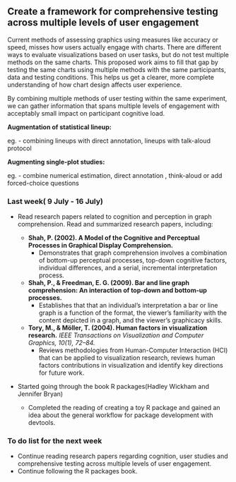 ## Create a framework for comprehensive testing across multiple levels of user engagement

Current methods of assessing graphics using measures like accuracy or speed, misses how users actually engage with charts. There are different ways to evaluate visualizations based on user tasks, but do not test multiple methods on the same charts. This proposed work aims to fill that gap by testing the same charts using multiple methods with the same participants, data and testing conditions. This helps us get a clearer, more complete understanding of how chart design affects user experience.

By combining multiple methods of user testing within the same experiment, we can gather information that spans multiple levels of engagement with acceptably small impact on participant cognitive load.

**Augmentation of statistical lineup:**

eg. - combining lineups with direct annotation, lineups with talk-aloud protocol

**Augmenting single-plot studies:**

eg. - combine numerical estimation, direct annotation , think-aloud or add forced-choice questions

### Last week( 9 July - 16 July)

-   Read research papers related to cognition and perception in graph comprehension. Read and summarized research papers, including:

    -   **Shah, P. (2002). A Model of the Cognitive and Perceptual Processes in Graphical Display Comprehension.**
        -   Demonstrates that graph comprehension involves a combination of bottom-up perceptual processes, top-down cognitive factors, individual differences, and a serial, incremental interpretation process.
    -   **Shah, P., & Freedman, E. G. (2009). Bar and line graph comprehension: An interaction of top-down and bottom-up processes.**
        -   Establishes that that an individual’s interpretation a bar or line graph is a function of the format, the viewer’s familiarity with the content depicted in a graph, and the viewer’s graphicacy skills.
    -   **Tory, M., & Möller, T. (2004). Human factors in visualization research.** *IEEE Transactions on Visualization and Computer Graphics, 10(1), 72–84.*
        -   Reviews methodologies from Human-Computer Interaction (HCI) that can be applied to visualization research, reviews human factors contributions in visualization and identify key directions for future work.

-   Started going through the book R packages(Hadley Wickham and Jennifer Bryan)

    -   Completed the reading of creating a toy R package and gained an idea about the general workflow for package development with devtools.

### To do list for the next week

-   Continue reading research papers regarding cognition, user studies and comprehensive testing across multiple levels of user engagement.
-   Continue following the R packages book.
